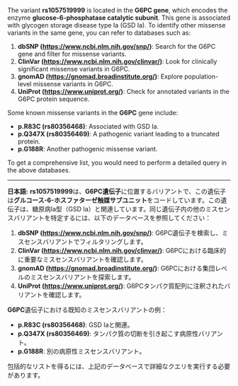The variant **rs1057519999** is located in the **G6PC gene**, which encodes the enzyme **glucose-6-phosphatase catalytic subunit**. This gene is associated with glycogen storage disease type Ia (GSD Ia). To identify other missense variants in the same gene, you can refer to databases such as:

1. **dbSNP (https://www.ncbi.nlm.nih.gov/snp/)**: Search for the G6PC gene and filter for missense variants.
2. **ClinVar (https://www.ncbi.nlm.nih.gov/clinvar/)**: Look for clinically significant missense variants in G6PC.
3. **gnomAD (https://gnomad.broadinstitute.org/)**: Explore population-level missense variants in G6PC.
4. **UniProt (https://www.uniprot.org/)**: Check for annotated variants in the G6PC protein sequence.

Some known missense variants in the **G6PC** gene include:
- **p.R83C (rs80356468)**: Associated with GSD Ia.
- **p.Q347X (rs80356469)**: A pathogenic variant leading to a truncated protein.
- **p.G188R**: Another pathogenic missense variant.

To get a comprehensive list, you would need to perform a detailed query in the above databases.

---

**日本語:**
**rs1057519999**は、**G6PC遺伝子**に位置するバリアントで、この遺伝子は**グルコース-6-ホスファターゼ触媒サブユニット**をコードしています。この遺伝子は、糖原病Ia型（GSD Ia）と関連しています。同じ遺伝子内の他のミスセンスバリアントを特定するには、以下のデータベースを参照してください：

1. **dbSNP (https://www.ncbi.nlm.nih.gov/snp/)**: G6PC遺伝子を検索し、ミスセンスバリアントでフィルタリングします。
2. **ClinVar (https://www.ncbi.nlm.nih.gov/clinvar/)**: G6PCにおける臨床的に重要なミスセンスバリアントを確認します。
3. **gnomAD (https://gnomad.broadinstitute.org/)**: G6PCにおける集団レベルのミスセンスバリアントを探索します。
4. **UniProt (https://www.uniprot.org/)**: G6PCタンパク質配列に注釈されたバリアントを確認します。

**G6PC**遺伝子における既知のミスセンスバリアントの例：
- **p.R83C (rs80356468)**: GSD Iaと関連。
- **p.Q347X (rs80356469)**: タンパク質の切断を引き起こす病原性バリアント。
- **p.G188R**: 別の病原性ミスセンスバリアント。

包括的なリストを得るには、上記のデータベースで詳細なクエリを実行する必要があります。